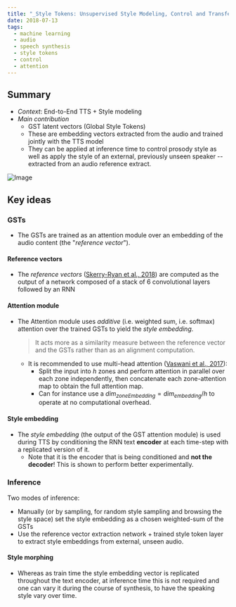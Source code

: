 ```yaml
---
title: "_Style Tokens: Unsupervised Style Modeling, Control and Transfer in End-to-End Speech Synthesis_"
date: 2018-07-13
tags:
  - machine learning
  - audio
  - speech synthesis
  - style tokens
  - control
  - attention
---
```


## Summary

* _Context_: End-to-End TTS + Style modeling
* _Main contribution_
    - GST latent vectors (Global Style Tokens)
    - These are embedding vectors extracted from the audio and trained jointly
    with the TTS model
    - They can be applied at inference time to control prosody style as well as
    apply the style of an external, previously unseen speaker -- extracted from
    an audio reference extract.

![Image][Model architecture]

## Key ideas

### GSTs

* The GSTs are trained as an attention module over an embedding of the audio
content (the "_reference vector_").

#### Reference vectors

* The _reference vectors_ ([Skerry-Ryan et al., 2018]) are computed as the
output of a network composed of a stack of 6 convolutional layers followed
by an RNN

#### Attention module

* The Attention module uses _additive_ (i.e. weighted sum, i.e. softmax)
  attention over the trained GSTs to yield the _style embedding_.
  > It acts more as a similarity measure between the reference vector and the GSTs
  rather than as an alignment computation.

    * It is recommended to use multi-head attention ([Vaswani et al., 2017]):
        - Split the input into $h$ zones and perform attention in parallel over
        each zone independently, then concatenate each zone-attention map to obtain
        the full attention map.
        - Can for instance use a $dim_{zoneEmbedding} = dim_{embedding} / h$ to
        operate at no computational overhead.

#### Style embedding

* The _style embedding_ (the output of the GST attention module) is used
during TTS by conditioning the RNN text **encoder** at each time-step with a
replicated version of it.
    - Note that it is the encoder that is being conditioned and **not the decoder**!
    This is shown to perform better experimentally.

### Inference

Two modes of inference:

* Manually (or by sampling, for random style sampling and browsing the style
space) set the style embedding as a chosen weighted-sum of the GSTs
* Use the reference vector extraction network + trained style token layer to
extract style embeddings from external, unseen audio.

#### Style morphing

* Whereas as train time the style embedding vector is replicated throughout the
text encoder, at inference time this is not required and one can vary it during
the course of synthesis, to have the speaking style vary over time.


[Model architecture]: https://2.bp.blogspot.com/-Qq7kYTllplg/Wrp2uVX_vlI/AAAAAAAAChI/QF3QgeeDm7IgxlXmXvM4yE4MCTVwnQMuQCLcBGAs/s640/image2.png
[Skerry-Ryan et al., 2018]: https://arxiv.org/abs/1803.09047
[Vaswani et al., 2017]: https://arxiv.org/abs/1706.03762
